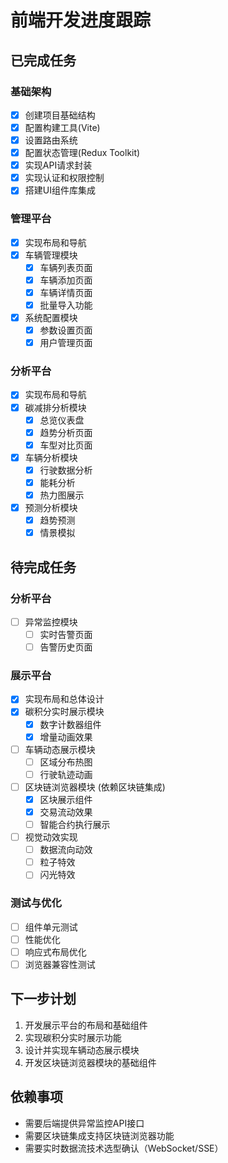 # 前端开发进度跟踪

## 已完成任务

### 基础架构
- [x] 创建项目基础结构
- [x] 配置构建工具(Vite)
- [x] 设置路由系统
- [x] 配置状态管理(Redux Toolkit)
- [x] 实现API请求封装
- [x] 实现认证和权限控制
- [x] 搭建UI组件库集成

### 管理平台
- [x] 实现布局和导航
- [x] 车辆管理模块
  - [x] 车辆列表页面
  - [x] 车辆添加页面
  - [x] 车辆详情页面
  - [x] 批量导入功能
- [x] 系统配置模块
  - [x] 参数设置页面
  - [x] 用户管理页面

### 分析平台
- [x] 实现布局和导航
- [x] 碳减排分析模块
  - [x] 总览仪表盘
  - [x] 趋势分析页面
  - [x] 车型对比页面
- [x] 车辆分析模块
  - [x] 行驶数据分析
  - [x] 能耗分析
  - [x] 热力图展示
- [x] 预测分析模块
  - [x] 趋势预测
  - [x] 情景模拟

## 待完成任务

### 分析平台
- [ ] 异常监控模块
  - [ ] 实时告警页面
  - [ ] 告警历史页面

### 展示平台
- [x] 实现布局和总体设计
- [x] 碳积分实时展示模块
  - [x] 数字计数器组件
  - [x] 增量动画效果
- [ ] 车辆动态展示模块
  - [ ] 区域分布热图
  - [ ] 行驶轨迹动画
- [ ] 区块链浏览器模块 (依赖区块链集成)
  - [x] 区块展示组件
  - [x] 交易流动效果
  - [ ] 智能合约执行展示
- [ ] 视觉动效实现
  - [ ] 数据流向动效
  - [ ] 粒子特效
  - [ ] 闪光特效

### 测试与优化
- [ ] 组件单元测试
- [ ] 性能优化
- [ ] 响应式布局优化
- [ ] 浏览器兼容性测试

## 下一步计划
1. 开发展示平台的布局和基础组件
2. 实现碳积分实时展示功能
3. 设计并实现车辆动态展示模块
4. 开发区块链浏览器模块的基础组件

## 依赖事项
- 需要后端提供异常监控API接口
- 需要区块链集成支持区块链浏览器功能
- 需要实时数据流技术选型确认（WebSocket/SSE）
